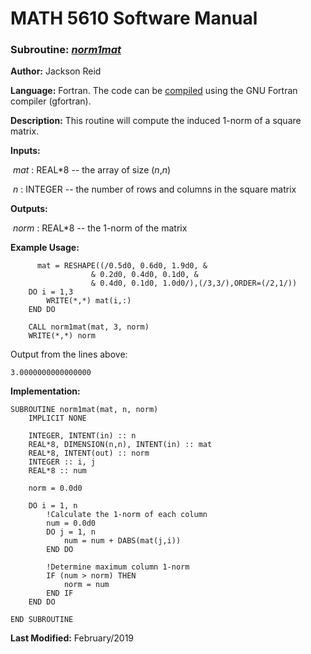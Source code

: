 # MATH 5610 Software Manual

### Subroutine: [_norm1mat_](../norm1mat.f90)

**Author:** Jackson Reid

**Language:** Fortran. The code can be [compiled](compilation.md) using the GNU Fortran compiler (gfortran).

**Description:** This routine will compute the induced 1-norm of a square matrix.

**Inputs:** 

​        _mat_ : REAL*8 -- the array of size (_n_,_n_)

​	_n_ : INTEGER -- the number of rows and columns in the square matrix

**Outputs:** 

​	_norm_ : REAL*8 -- the 1-norm of the matrix

**Example Usage:** 

```
      mat = RESHAPE((/0.5d0, 0.6d0, 1.9d0, &
                  & 0.2d0, 0.4d0, 0.1d0, &
                  & 0.4d0, 0.1d0, 1.0d0/),(/3,3/),ORDER=(/2,1/))
    DO i = 1,3
        WRITE(*,*) mat(i,:)
    END DO

    CALL norm1mat(mat, 3, norm)
    WRITE(*,*) norm
```
Output from the lines above:
```
3.0000000000000000 
```
**Implementation:**

```
SUBROUTINE norm1mat(mat, n, norm)
    IMPLICIT NONE

    INTEGER, INTENT(in) :: n
    REAL*8, DIMENSION(n,n), INTENT(in) :: mat
    REAL*8, INTENT(out) :: norm
    INTEGER :: i, j
    REAL*8 :: num

    norm = 0.0d0

    DO i = 1, n
        !Calculate the 1-norm of each column
        num = 0.0d0
        DO j = 1, n
            num = num + DABS(mat(j,i))
        END DO

        !Determine maximum column 1-norm
        IF (num > norm) THEN
            norm = num
        END IF
    END DO

END SUBROUTINE
```



**Last Modified:** February/2019

